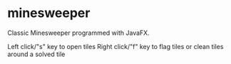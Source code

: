# minesweeper
Classic Minesweeper programmed with JavaFX. 

Left click/"s" key to open tiles
Right click/"f" key to flag tiles or clean tiles around a solved tile
